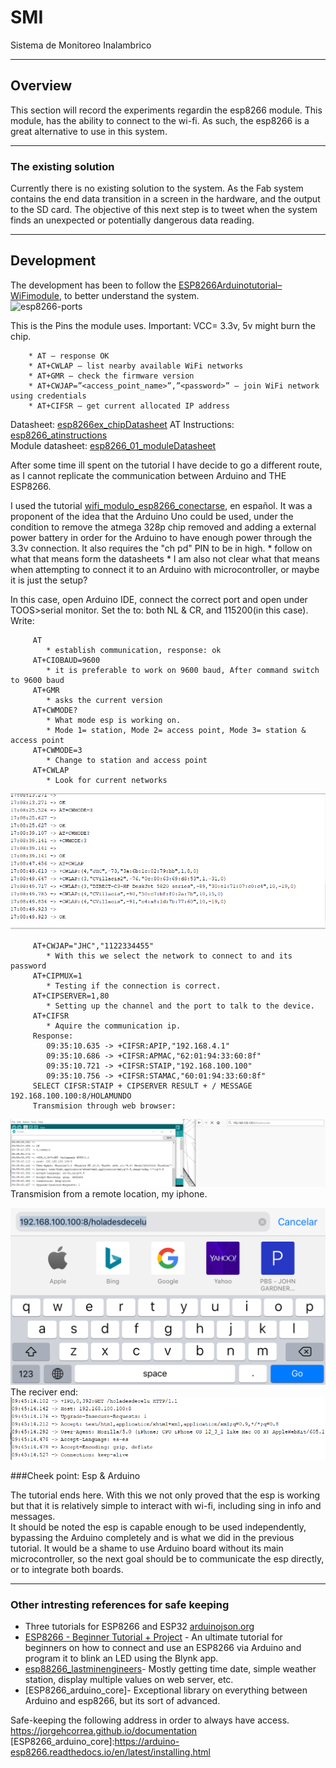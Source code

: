 # SMI

Sistema de Monitoreo Inalambrico

---

## Overview

This section will record the experiments regardin the esp8266 module. This module, has the ability to connect to the wi-fi. As such, the esp8266 is a great alternative to use in this system.   
 
---
 
### The existing solution  

Currently there is no existing solution to the system. As the Fab system contains the end data transition in a screen in the hardware, and the output to the SD card. The objective of this next step is to tweet when the system finds an unexpected or potentially dangerous data reading.   

---

## Development

The development has been to follow the [ESP8266Arduinotutorial–WiFimodule], to better understand the system.  
![esp8266-ports](https://www.geekstips.com/wp-content/uploads/2016/12/ESP8266-Pinout-GeeksTips.jpg)  

This is the Pins the module uses. Important: VCC= 3.3v, 5v might burn the chip.  

		* AT – response OK  
		* AT+CWLAP – list nearby available WiFi networks  
		* AT+GMR – check the firmware version  
		* AT+CWJAP=”<access_point_name>”,”<password>” – join WiFi network using credentials  
		* AT+CIFSR – get current allocated IP address   

Datasheet: [esp8266ex_chipDatasheet]
AT Instructions: [esp8266_atinstructions]  
Module datasheet: [esp8266_01_moduleDatasheet]  

[esp8266ex_chipDatasheet]: https://www.espressif.com/sites/default/files/documentation/0a-esp8266ex_datasheet_en.pdf  
[esp8266_atinstructions]: https://www.espressif.com/sites/default/files/documentation/4a-esp8266_at_instruction_set_en.pdf  
[esp8266_01_moduleDatasheet]:[esp8266_01_moduleDatasheet]
After some time ill spent on the tutorial I have decide to go a different route, as I cannot replicate the communication between Arduino and  THE ESP8266.   

I used the tutorial [wifi_modulo_esp8266_conectarse], en español. It was a proponent of the idea that the Arduino Uno could be used, under the condition to remove the atmega 328p chip removed and adding a external power battery in order for the Arduino to have enough power through the 3.3v connection. It also requires the "ch pd" PIN to be in high. * follow on what that means form the datasheets * I am also not clear what that means when attempting to connect it to an Arduino with microcontroller, or maybe it is just the setup?

In this case, open Arduino IDE, connect the correct port and open under TOOS>serial monitor. Set the to: both NL & CR, and 115200(in this case).
Write: 
		
		 AT   
			* establish communication, response: ok  	
		 AT+CIOBAUD=9600  
			* it is preferable to work on 9600 baud, After command switch to 9600 baud  
		 AT+GMR  
			* asks the current version   
		 AT+CWMODE?  
			* What mode esp is working on.   
			* Mode 1= station, Mode 2= access point, Mode 3= station & access point  
		 AT+CWMODE=3  
			* Change to station and access point  
		 AT+CWLAP  
			* Look for current networks 
![local_networks](img/local_networks.PNG)  

		 AT+CWJAP="JHC","1122334455"  
			* With this we select the network to connect to and its password  
		 AT+CIPMUX=1
			* Testing if the connection is correct. 
		 AT+CIPSERVER=1,80
			* Setting up the channel and the port to talk to the device. 
		 AT+CIFSR
			* Aquire the communication ip.
		 Response:   
			09:35:10.635 -> +CIFSR:APIP,"192.168.4.1"  
			09:35:10.686 -> +CIFSR:APMAC,"62:01:94:33:60:8f"  
			09:35:10.721 -> +CIFSR:STAIP,"192.168.100.100"  
			09:35:10.756 -> +CIFSR:STAMAC,"60:01:94:33:60:8f"  
		 SELECT CIFSR:STAIP + CIPSERVER RESULT + / MESSAGE 192.168.100.100:8/HOLAMUNDO 
		 Transmision through web browser:   
![browser_transmit](img/transmision_wifi.PNG)
		 Transmision from a remote location, my iphone.  

![iphone_sent](img/transmision_iphone_sent.PNG) 
		 The reciver end:   
![iphone_recive](img/transmision_iphone.PNG)  

###Cheek point:   Esp & Arduino  

The tutorial ends here. With this we not only proved that the esp is working but that it is relatively simple to interact with wi-fi, including sing in info and messages.  
It should be noted the esp is capable enough to be used independently, bypassing the Arduino completely and is what we did in the previous tutorial. It would be a shame to use Arduino board without its main microcontroller, so the next goal should be to communicate the esp directly, or to integrate both boards.  
 
---  

[wifi_modulo_esp8266_conectarse]:https://www.youtube.com/watch?v=7gXcTBHLCRc
[ESP8266Arduinotutorial–WiFimodule]:https://www.geekstips.com/esp8266-arduino-tutorial-iot-code-example/
### Other intresting references for safe keeping   
 * Three tutorials for ESP8266 and ESP32 [arduinojson.org]  
 * [ESP8266 - Beginner Tutorial + Project] - An ultimate tutorial for beginners on how to connect and use an ESP8266 via Arduino and program it to blink an LED using the Blynk app.  
 * [esp88266_lastminengineers]- Mostly getting time date, simple weather station, display multiple values on web server, etc. 
 * [ESP8266_arduino_core]- Exceptional library on everything between Arduino and esp8266, but its sort of advanced. 
 
 [arduinojson.org]:https://arduinojson.org/news/2018/09/24/three-tutorials/  
 [ESP8266 - Beginner Tutorial + Project]:https://create.arduino.cc/projecthub/Niv_the_anonymous/esp8266-beginner-tutorial-project-6414c8  
 [esp88266_lastminengineers]: https://lastminuteengineers.com/electronics/esp8266-projects/  
Safe-keeping the following address in order to always have access.   
https://jorgehcorrea.github.io/documentation  
[ESP8266_arduino_core]:https://arduino-esp8266.readthedocs.io/en/latest/installing.html  

